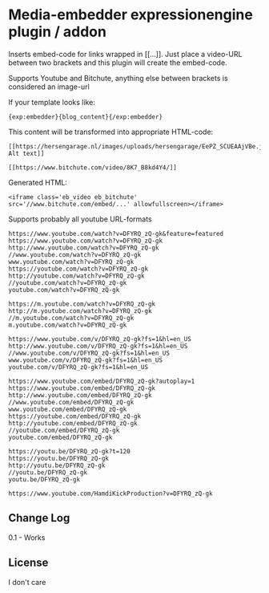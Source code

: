 # Media-embedder expressionengine plugin / addon

Inserts embed-code for links wrapped in [[...]]. Just place a video-URL between two brackets and
this plugin will create the embed-code. 

Supports Youtube and Bitchute, anything else between brackets is considered an image-url

If your template looks like:

    {exp:embedder}{blog_content}{/exp:embedder}

This content will be transformed into appropriate HTML-code:

    [[https://hersengarage.nl/images/uploads/hersengarage/EePZ_SCUEAAjVBe.jpg Alt text]]

    [[https://www.bitchute.com/video/8K7_B8kd4Y4/]]

Generated HTML:

    <iframe class='eb_video eb_bitchute' src='//www.bitchute.com/embed/...' allowfullscreen></iframe>

Supports probably all youtube URL-formats

    https://www.youtube.com/watch?v=DFYRQ_zQ-gk&feature=featured
    https://www.youtube.com/watch?v=DFYRQ_zQ-gk
    http://www.youtube.com/watch?v=DFYRQ_zQ-gk
    //www.youtube.com/watch?v=DFYRQ_zQ-gk
    www.youtube.com/watch?v=DFYRQ_zQ-gk
    https://youtube.com/watch?v=DFYRQ_zQ-gk
    http://youtube.com/watch?v=DFYRQ_zQ-gk
    //youtube.com/watch?v=DFYRQ_zQ-gk
    youtube.com/watch?v=DFYRQ_zQ-gk
    
    https://m.youtube.com/watch?v=DFYRQ_zQ-gk
    http://m.youtube.com/watch?v=DFYRQ_zQ-gk
    //m.youtube.com/watch?v=DFYRQ_zQ-gk
    m.youtube.com/watch?v=DFYRQ_zQ-gk
    
    https://www.youtube.com/v/DFYRQ_zQ-gk?fs=1&hl=en_US
    http://www.youtube.com/v/DFYRQ_zQ-gk?fs=1&hl=en_US
    //www.youtube.com/v/DFYRQ_zQ-gk?fs=1&hl=en_US
    www.youtube.com/v/DFYRQ_zQ-gk?fs=1&hl=en_US
    youtube.com/v/DFYRQ_zQ-gk?fs=1&hl=en_US
    
    https://www.youtube.com/embed/DFYRQ_zQ-gk?autoplay=1
    https://www.youtube.com/embed/DFYRQ_zQ-gk
    http://www.youtube.com/embed/DFYRQ_zQ-gk
    //www.youtube.com/embed/DFYRQ_zQ-gk
    www.youtube.com/embed/DFYRQ_zQ-gk
    https://youtube.com/embed/DFYRQ_zQ-gk
    http://youtube.com/embed/DFYRQ_zQ-gk
    //youtube.com/embed/DFYRQ_zQ-gk
    youtube.com/embed/DFYRQ_zQ-gk
    
    https://youtu.be/DFYRQ_zQ-gk?t=120
    https://youtu.be/DFYRQ_zQ-gk
    http://youtu.be/DFYRQ_zQ-gk
    //youtu.be/DFYRQ_zQ-gk
    youtu.be/DFYRQ_zQ-gk
    
    https://www.youtube.com/HamdiKickProduction?v=DFYRQ_zQ-gk

## Change Log

0.1
	- Works

## License

I don't care
